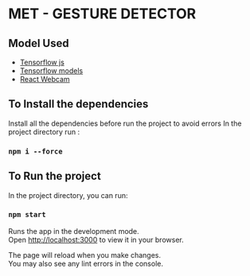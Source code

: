 # MET - GESTURE DETECTOR

## Model Used

- [Tensorflow js](https://www.tensorflow.org/js)
- [Tensorflow models](https://www.tensorflow.org/js/models)
- [React Webcam](https://www.npmjs.com/package/react-webcam)

## To Install the dependencies

Install all the dependencies before run the project to avoid errors
In the project directory run :

### `npm i --force`

## To Run the project

In the project directory, you can run:

### `npm start`

Runs the app in the development mode.\
Open [http://localhost:3000](http://localhost:3000) to view it in your browser.

The page will reload when you make changes.\
You may also see any lint errors in the console.
